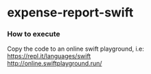 # expense-report-swift
### How to execute
Copy the code to an online swift playground, i.e: <br>
https://repl.it/languages/swift <br>
http://online.swiftplayground.run/
